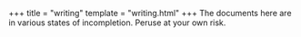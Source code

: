 +++
title = "writing"
template = "writing.html"
+++
The documents here are in various states of incompletion.
Peruse at your own risk.
